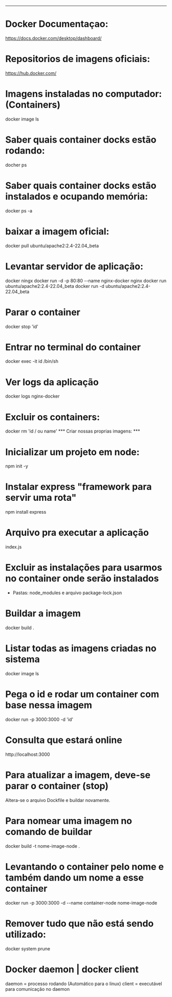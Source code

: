 ***********************************************************************************
# Docker Documentaçao:
https://docs.docker.com/desktop/dashboard/
# Repositorios de imagens oficiais:
https://hub.docker.com/ 
# Imagens instaladas no computador: (Containers)
docker image ls
# Saber quais container docks estão rodando:
docher ps
# Saber quais container docks estão instalados e ocupando memória:
docker ps -a
# baixar a imagem oficial:
docker pull ubuntu/apache2:2.4-22.04_beta
# Levantar servidor de aplicação:
docker ningx
docker run -d -p 80:80 --name nginx-docker nginx
docker run ubuntu/apache2:2.4-22.04_beta
docker run -d ubuntu/apache2:2.4-22.04_beta
# Parar o container
docker stop 'id'
# Entrar no terminal do container
docker exec -it id /bin/sh
# Ver logs da aplicação
docker logs nginx-docker
# Excluir os containers:
docker rm 'id / ou name'
 *** Criar nossas proprias imagens: ***
 # Inicializar um projeto em node:
 npm init -y
 # Instalar express "framework para servir uma rota"
npm install express
# Arquivo pra executar a aplicação
index.js
# Excluir as instalações para usarmos no container onde serão instalados
- Pastas: node_modules e arquivo package-lock.json
# Buildar a imagem
docker build .
# Listar todas as imagens criadas no sistema
docker image ls
# Pega o id e rodar um container com base nessa imagem
docker run -p 3000:3000 -d 'id'
# Consulta que estará online
http://localhost:3000
# Para atualizar a imagem, deve-se parar o container (stop)
Altera-se o arquivo Dockfile e buildar novamente.
# Para nomear uma imagem no comando de buildar
docker build -t nome-image-node .
# Levantando o container pelo nome e também dando um nome a esse container
docker run -p 3000:3000 -d --name container-node nome-image-node
# Remover tudo que não está sendo utilizado:
docker system prune
# Docker daemon | docker client
daemon = processo rodando (Automático para o linux)
client = executável para comunicação no daemon

